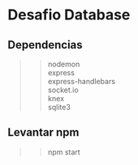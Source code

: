 # Desafio Database
## Dependencias
>>nodemon\
>>express\
>>express-handlebars\
>>socket.io\
>>knex\
>>sqlite3
## Levantar npm
>> npm start
